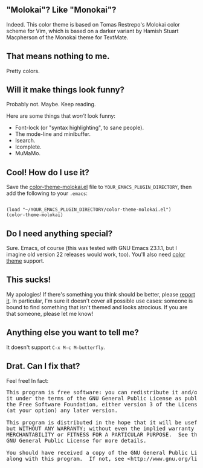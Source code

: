 "Molokai"?  Like "Monokai"?
---------------------------

Indeed.  This color theme is based on Tomas Restrepo's Molokai
color scheme for Vim, which is based on a darker variant by Hamish
Stuart Macpherson of the Monokai theme for TextMate.


That means nothing to me.
-------------------------

Pretty colors.


Will it make things look funny?
-------------------------------

Probably not.  Maybe.  Keep reading.

Here are some things that *won't* look funny:
     
 * Font-lock (or "syntax highlighting", to sane people).
 * The mode-line and minibuffer.
 * Isearch.
 * Icomplete.
 * MuMaMo.


Cool!  How do I use it?
-----------------------

Save the [color-theme-molokai.el](tip/color-theme-molokai.el) file to
`YOUR_EMACS_PLUGIN_DIRECTORY`, then add the following to your `.emacs`:

<pre><code>
(load "~/YOUR_EMACS_PLUGIN_DIRECTORY/color-theme-molokai.el")
(color-theme-molokai)
</code></pre>


Do I need anything special?
---------------------------

Sure.  Emacs, of course (this was tested with GNU Emacs 23.1.1, but I imagine old version 22 releases would work, too).  You'll also need [color theme](http://www.emacswiki.org/emacs/ColorTheme) support.


This sucks!
-----------

My apologies!  If there's something you think should be better, please
[report it](../issues/new).  In particular, I'm sure it doesn't cover
all possible use cases: someone is bound to find something that isn't
themed and looks atrocious.  If you are that someone, please let me
know!


Anything else you want to tell me?
----------------------------------

It doesn't support `C-x M-c M-butterfly`.


Drat.  Can I fix that?
----------------------

Feel free!  In fact:

<pre>
This program is free software: you can redistribute it and/or modify
it under the terms of the GNU General Public License as published by
the Free Software Foundation, either version 3 of the License, or
(at your option) any later version.

This program is distributed in the hope that it will be useful,
but WITHOUT ANY WARRANTY; without even the implied warranty of
MERCHANTABILITY or FITNESS FOR A PARTICULAR PURPOSE.  See the
GNU General Public License for more details.

You should have received a copy of the GNU General Public License
along with this program.  If not, see &lt;http://www.gnu.org/licenses/&gt;.
</pre>
